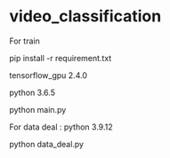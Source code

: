 # video_classification


For train

pip install -r requirement.txt

tensorflow_gpu 2.4.0 

python 3.6.5

python main.py




For data deal :  python 3.9.12 

python data_deal.py
